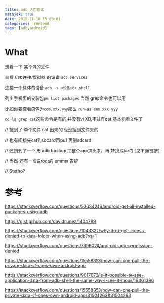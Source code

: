 ```yaml
---
title: adb 入门尝试
mathjax: true
date: 2019-10-18 15:09:01
categories: frontend
tags: [adb,android]
---
```


# What

想看一下 某个包的文件

查看 usb连接/模拟器 的设备 `adb services`

连接一个具体的设备 `adb -s <设备id> shell`

列出手机里的安装包`pm list packages` 当然 grep命令也可以用

比如你要查看的包为`com.xxx.yyy`那么 `run-as com.xxx.yyy`

`cd ls grep cat`这些命令是有的 并没有vi XD,不过有cat 基本能看文件了

// 搜到了 单个文件 cat 出来的 但没搜到文件夹的

// 也有间接先cat到sdcard再pull 再删sdcard

// 还搜到了一个 用 adb backup 把整个app搞出来，再 转换成tar的 [见下面链接]

// 当然 还有一堆说root的 emmm 告辞

// Stetho?

# 参考

https://stackoverflow.com/questions/53634246/android-get-all-installed-packages-using-adb

https://gist.github.com/davidnunez/1404789

https://stackoverflow.com/questions/1043322/why-do-i-get-access-denied-to-data-folder-when-using-adb?rq=1

https://stackoverflow.com/questions/7399028/android-adb-permission-denied

https://stackoverflow.com/questions/15558353/how-can-one-pull-the-private-data-of-ones-own-android-app

https://stackoverflow.com/questions/9017073/is-it-possible-to-see-application-data-from-adb-shell-the-same-way-i-see-it-moun/16461386

https://stackoverflow.com/questions/15558353/how-can-one-pull-the-private-data-of-ones-own-android-app/31504263#31504263
